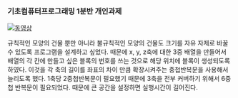 ### 기초컴퓨터프로그래밍 1분반 개인과제

[![동영상](https://img.youtube.com/vi/KZv6yaYpt9c/hqdefault.jpg)](https://youtu.be/KZv6yaYpt9c)

규칙적인 모양의 건물 뿐만 아니라 불규칙적인 모양의 건물도 크기를 자유 자제로 바꿀 수 있도록 프로그램을 설계하고 싶었다.
때문에 x, y, z축에 대한 3중 배열을 만들어서 배열의 각 칸에 만들고 싶은 블록의 번호를 쓰는 것으로 해당 위치에 블록이 생성되도록 하였다.
이것을 각 축의 길이를 좌표의 차이 만큼 확장시켜주는 중첩반복문을 사용해서 늘리도록 했다.
1축당 2중첩반복문이 필요했기 때문에 3축을 전부 커버하기 위해서 6중첩 반복문이 필요되었다. 때문에 큰 공간을 설정하면 실행시간이 길어진다.
